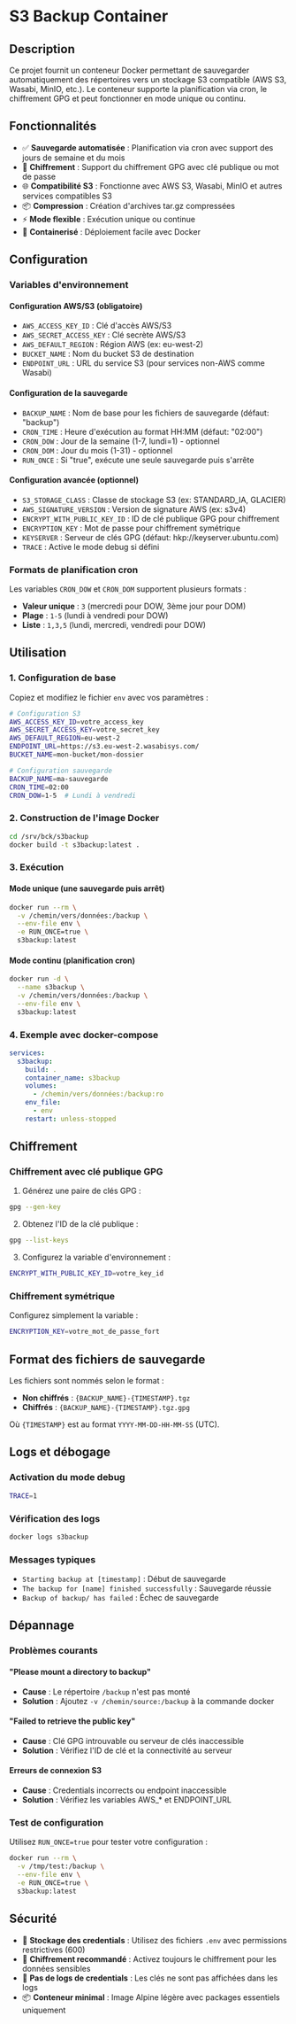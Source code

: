 # S3 Backup Container

## Description

Ce projet fournit un conteneur Docker permettant de sauvegarder automatiquement des répertoires vers un stockage S3 compatible (AWS S3, Wasabi, MinIO, etc.). Le conteneur supporte la planification via cron, le chiffrement GPG et peut fonctionner en mode unique ou continu.

## Fonctionnalités

- ✅ **Sauvegarde automatisée** : Planification via cron avec support des jours de semaine et du mois
- 🔐 **Chiffrement** : Support du chiffrement GPG avec clé publique ou mot de passe
- 🌐 **Compatibilité S3** : Fonctionne avec AWS S3, Wasabi, MinIO et autres services compatibles S3
- 📦 **Compression** : Création d'archives tar.gz compressées
- ⚡ **Mode flexible** : Exécution unique ou continue
- 🐳 **Containerisé** : Déploiement facile avec Docker

## Configuration

### Variables d'environnement

#### Configuration AWS/S3 (obligatoire)
- `AWS_ACCESS_KEY_ID` : Clé d'accès AWS/S3
- `AWS_SECRET_ACCESS_KEY` : Clé secrète AWS/S3  
- `AWS_DEFAULT_REGION` : Région AWS (ex: eu-west-2)
- `BUCKET_NAME` : Nom du bucket S3 de destination
- `ENDPOINT_URL` : URL du service S3 (pour services non-AWS comme Wasabi)

#### Configuration de la sauvegarde
- `BACKUP_NAME` : Nom de base pour les fichiers de sauvegarde (défaut: "backup")
- `CRON_TIME` : Heure d'exécution au format HH:MM (défaut: "02:00")
- `CRON_DOW` : Jour de la semaine (1-7, lundi=1) - optionnel
- `CRON_DOM` : Jour du mois (1-31) - optionnel
- `RUN_ONCE` : Si "true", exécute une seule sauvegarde puis s'arrête

#### Configuration avancée (optionnel)
- `S3_STORAGE_CLASS` : Classe de stockage S3 (ex: STANDARD_IA, GLACIER)
- `AWS_SIGNATURE_VERSION` : Version de signature AWS (ex: s3v4)
- `ENCRYPT_WITH_PUBLIC_KEY_ID` : ID de clé publique GPG pour chiffrement
- `ENCRYPTION_KEY` : Mot de passe pour chiffrement symétrique
- `KEYSERVER` : Serveur de clés GPG (défaut: hkp://keyserver.ubuntu.com)
- `TRACE` : Active le mode debug si défini

### Formats de planification cron

Les variables `CRON_DOW` et `CRON_DOM` supportent plusieurs formats :
- **Valeur unique** : `3` (mercredi pour DOW, 3ème jour pour DOM)
- **Plage** : `1-5` (lundi à vendredi pour DOW)
- **Liste** : `1,3,5` (lundi, mercredi, vendredi pour DOW)

## Utilisation

### 1. Configuration de base

Copiez et modifiez le fichier `env` avec vos paramètres :

```bash
# Configuration S3
AWS_ACCESS_KEY_ID=votre_access_key
AWS_SECRET_ACCESS_KEY=votre_secret_key
AWS_DEFAULT_REGION=eu-west-2
ENDPOINT_URL=https://s3.eu-west-2.wasabisys.com/
BUCKET_NAME=mon-bucket/mon-dossier

# Configuration sauvegarde
BACKUP_NAME=ma-sauvegarde
CRON_TIME=02:00
CRON_DOW=1-5  # Lundi à vendredi
```

### 2. Construction de l'image Docker

```bash
cd /srv/bck/s3backup
docker build -t s3backup:latest .
```

### 3. Exécution

#### Mode unique (une sauvegarde puis arrêt)
```bash
docker run --rm \
  -v /chemin/vers/données:/backup \
  --env-file env \
  -e RUN_ONCE=true \
  s3backup:latest
```

#### Mode continu (planification cron)
```bash
docker run -d \
  --name s3backup \
  -v /chemin/vers/données:/backup \
  --env-file env \
  s3backup:latest
```

### 4. Exemple avec docker-compose

```yaml
services:
  s3backup:
    build: .
    container_name: s3backup
    volumes:
      - /chemin/vers/données:/backup:ro
    env_file:
      - env
    restart: unless-stopped
```

## Chiffrement

### Chiffrement avec clé publique GPG

1. Générez une paire de clés GPG :
```bash
gpg --gen-key
```

2. Obtenez l'ID de la clé publique :
```bash
gpg --list-keys
```

3. Configurez la variable d'environnement :
```bash
ENCRYPT_WITH_PUBLIC_KEY_ID=votre_key_id
```

### Chiffrement symétrique

Configurez simplement la variable :
```bash
ENCRYPTION_KEY=votre_mot_de_passe_fort
```

## Format des fichiers de sauvegarde

Les fichiers sont nommés selon le format :
- **Non chiffrés** : `{BACKUP_NAME}-{TIMESTAMP}.tgz`
- **Chiffrés** : `{BACKUP_NAME}-{TIMESTAMP}.tgz.gpg`

Où `{TIMESTAMP}` est au format `YYYY-MM-DD-HH-MM-SS` (UTC).

## Logs et débogage

### Activation du mode debug
```bash
TRACE=1
```

### Vérification des logs
```bash
docker logs s3backup
```

### Messages typiques
- `Starting backup at [timestamp]` : Début de sauvegarde
- `The backup for [name] finished successfully` : Sauvegarde réussie
- `Backup of backup/ has failed` : Échec de sauvegarde

## Dépannage

### Problèmes courants

#### "Please mount a directory to backup"
- **Cause** : Le répertoire `/backup` n'est pas monté
- **Solution** : Ajoutez `-v /chemin/source:/backup` à la commande docker

#### "Failed to retrieve the public key"
- **Cause** : Clé GPG introuvable ou serveur de clés inaccessible  
- **Solution** : Vérifiez l'ID de clé et la connectivité au serveur

#### Erreurs de connexion S3
- **Cause** : Credentials incorrects ou endpoint inaccessible
- **Solution** : Vérifiez les variables AWS_* et ENDPOINT_URL

### Test de configuration

Utilisez `RUN_ONCE=true` pour tester votre configuration :
```bash
docker run --rm \
  -v /tmp/test:/backup \
  --env-file env \
  -e RUN_ONCE=true \
  s3backup:latest
```

## Sécurité

- 🔑 **Stockage des credentials** : Utilisez des fichiers `.env` avec permissions restrictives (600)
- 🔐 **Chiffrement recommandé** : Activez toujours le chiffrement pour les données sensibles
- 🚫 **Pas de logs de credentials** : Les clés ne sont pas affichées dans les logs
- 📦 **Conteneur minimal** : Image Alpine légère avec packages essentiels uniquement